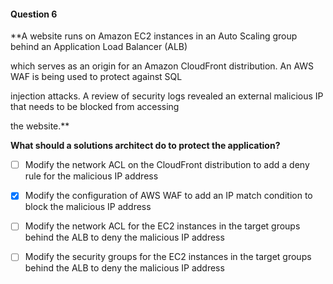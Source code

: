 #### Question  6


**A website runs on Amazon EC2 instances in an Auto Scaling group behind an Application Load Balancer (ALB)

which serves as an origin for an Amazon CloudFront distribution. An AWS WAF is being used to protect against SQL

injection attacks. A review of security logs revealed an external malicious IP that needs to be blocked from accessing

the website.**


**What should a solutions architect do to protect the application?**


- [ ] Modify the network ACL on the CloudFront distribution to add a deny rule for the malicious IP address


- [x] Modify the configuration of AWS WAF to add an IP match condition to block the malicious IP address


- [ ] Modify the network ACL for the EC2 instances in the target groups behind the ALB to deny the malicious IP address


- [ ] Modify the security groups for the EC2 instances in the target groups behind the ALB to deny the malicious IP address

